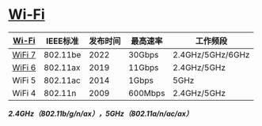﻿# [Wi-Fi](https://github.com/SoCXin/Wi-Fi)




| [Wi-Fi](https://www.wi-fi.org/zh-hans) | IEEE标准 | 发布时间 | 最高速率 | 工作频段 |
| --------- | --------- | ------------ | --------- | ------------ | 
| [WiFi 7](https://baike.baidu.com/item/Wi-Fi%207) | 802.11be | 2022 | 30Gbps | 2.4GHz/5GHz/6GHz |
| [WiFi 6](https://baike.baidu.com/item/Wi-Fi%206)  | 802.11ax | 2019  | 11Gbps | 2.4GHz/5GHz |
| WiFi 5  | 802.11ac | 2014  | 1Gbps | 5GHz |
| WiFi 4  | 802.11n | 2009  | 600Mbps | 2.4GHz/5GHz |


***2.4GHz（802.11b/g/n/ax），5GHz（802.11a/n/ac/ax）***